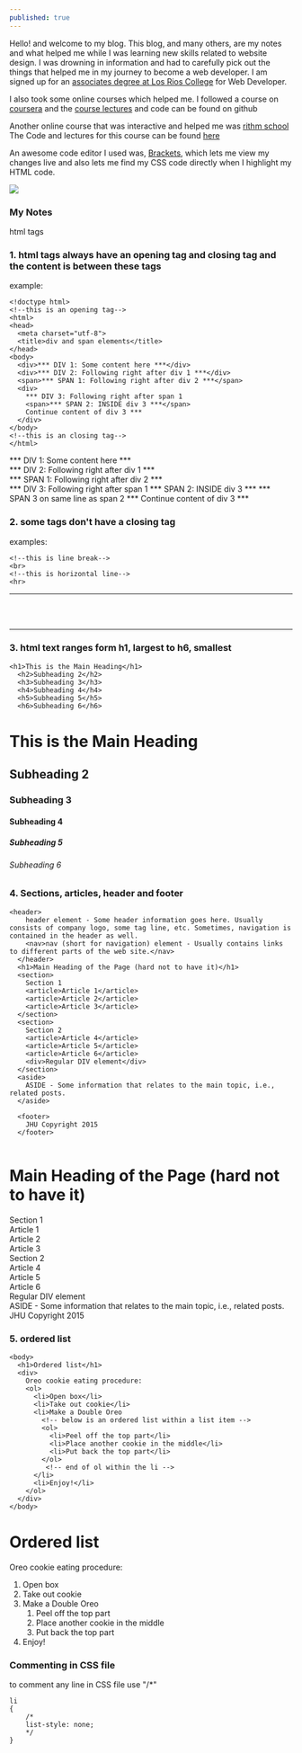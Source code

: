 ```yaml
---
published: true
---
```

Hello! and welcome to my blog. This blog, and many others, are my notes and what helped me while I was learning new skills related to website design. I was drowning in information and had to carefully pick out the things that helped me in my journey to become a web developer. I am signed up for an [associates degree at Los Rios College](https://www.scc.losrios.edu/academics/programs-and-majors/computer-information-science) for Web Developer.

I also took some online courses which helped me. I followed a course on [coursera](https://www.coursera.org/learn/html-css-javascript-for-web-developers/home/welcome) and 
the [course lectures](https://github.com/eshanis/fullstack-course4) and code can be found on github

Another online course that was interactive and helped me was [rithm school](https://www.rithmschool.com/courses/html-css-fundamentals) 
The Code and lectures for this course can be found [here](https://github.com/eshanis/html_css_basics_solutions)

An awesome code editor I used was, [Brackets](http://brackets.io/), which lets me view my changes live and also lets me find my CSS code directly when I highlight my HTML code.

![]({{site.baseurl}}/assets/images/brackets_edit.PNG)


### My Notes


html tags

### 1. html tags always have an opening tag and closing tag and the content is between these tags
   example:
```
<!doctype html>
<!--this is an opening tag-->
<html>
<head>
  <meta charset="utf-8">
  <title>div and span elements</title>
</head>
<body>
  <div>*** DIV 1: Some content here ***</div>
  <div>*** DIV 2: Following right after div 1 ***</div>
  <span>*** SPAN 1: Following right after div 2 ***</span>
  <div>
    *** DIV 3: Following right after span 1 
    <span>*** SPAN 2: INSIDE div 3 ***</span>
    Continue content of div 3 ***
  </div>
</body>
<!--this is an closing tag-->
</html>
``` 

  <div>*** DIV 1: Some content here ***</div>
  <div>*** DIV 2: Following right after div 1 ***</div>
  <span>*** SPAN 1: Following right after div 2 ***</span>
  <div>
    *** DIV 3: Following right after span 1 
    <span>*** SPAN 2: INSIDE div 3 ***</span>
  <span>*** SPAN 3 on same line as span 2 ***</span>
    Continue content of div 3 ***
  </div>





### 2. some tags don't have a closing tag 
examples:

```
<!--this is line break-->
<br>
<!--this is horizontal line-->
<hr>  
```
<hr>  
<br>
<br>
<hr>


### 3. html text ranges form h1, largest to h6, smallest

```
<h1>This is the Main Heading</h1>
  <h2>Subheading 2</h2>
  <h3>Subheading 3</h3>
  <h4>Subheading 4</h4>
  <h5>Subheading 5</h5>
  <h6>Subheading 6</h6>

```

<body>
  <h1>This is the Main Heading</h1>
  <h2>Subheading 2</h2>
  <h3>Subheading 3</h3>
  <h4>Subheading 4</h4>
  <h5>Subheading 5</h5>
  <h6>Subheading 6</h6>
</body>



### 4. Sections, articles, header and footer

```
<header>
    header element - Some header information goes here. Usually consists of company logo, some tag line, etc. Sometimes, navigation is contained in the header as well.
    <nav>nav (short for navigation) element - Usually contains links to different parts of the web site.</nav>
  </header>
  <h1>Main Heading of the Page (hard not to have it)</h1>
  <section>
    Section 1
    <article>Article 1</article>
    <article>Article 2</article>
    <article>Article 3</article>
  </section>
  <section>
    Section 2
    <article>Article 4</article>
    <article>Article 5</article>
    <article>Article 6</article>
    <div>Regular DIV element</div>
  </section>
  <aside>
    ASIDE - Some information that relates to the main topic, i.e., related posts.
  </aside>

  <footer>
    JHU Copyright 2015
  </footer>
  
  ```

  </header>
  <h1>Main Heading of the Page (hard not to have it)</h1>
  <section>
    Section 1
    <article>Article 1</article>
    <article>Article 2</article>
    <article>Article 3</article>
  </section>
  <section>
    Section 2
    <article>Article 4</article>
    <article>Article 5</article>
    <article>Article 6</article>
    <div>Regular DIV element</div>
  </section>
  <aside>
    ASIDE - Some information that relates to the main topic, i.e., related posts.
  </aside>

  <footer>
    JHU Copyright 2015
  </footer>

### 5. ordered list

```
<body>
  <h1>Ordered list</h1>
  <div>
    Oreo cookie eating procedure:
    <ol>
      <li>Open box</li>
      <li>Take out cookie</li>
      <li>Make a Double Oreo
        <!-- below is an ordered list within a list item -->   
        <ol>
          <li>Peel off the top part</li>
          <li>Place another cookie in the middle</li>
          <li>Put back the top part</li>
        </ol>
         <!-- end of ol within the li -->   
      </li>
      <li>Enjoy!</li>
    </ol>
  </div>
</body>
```


  <h1>Ordered list</h1>
  <div>
    Oreo cookie eating procedure:
    <ol>
      <li>Open box</li>
      <li>Take out cookie</li>
      <li>Make a Double Oreo
        <ol>
          <li>Peel off the top part</li>
          <li>Place another cookie in the middle</li>
          <li>Put back the top part</li>
        </ol>
      </li>
      <li>Enjoy!</li>
    </ol>
  </div>

### Commenting in CSS file 
to comment any line in CSS file use "/*"

```
li
{ 
    /* 
	list-style: none;
    */
}

```
